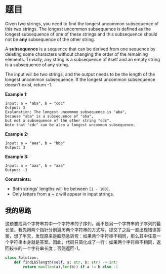 # 题目

Given two strings, you need to find the longest uncommon subsequence of this two strings. The longest uncommon subsequence is defined as the longest subsequence of one of these strings and this subsequence should not be **any** subsequence of the other string.

A **subsequence** is a sequence that can be derived from one sequence by deleting some characters without changing the order of the remaining elements. Trivially, any string is a subsequence of itself and an empty string is a subsequence of any string.

The input will be two strings, and the output needs to be the length of the longest uncommon subsequence. If the longest uncommon subsequence doesn't exist, return -1.

 

**Example 1:**

```
Input: a = "aba", b = "cdc"
Output: 3
Explanation: The longest uncommon subsequence is "aba", 
because "aba" is a subsequence of "aba", 
but not a subsequence of the other string "cdc".
Note that "cdc" can be also a longest uncommon subsequence.
```

**Example 2:**

```
Input: a = "aaa", b = "bbb"
Output: 3
```

**Example 3:**

```
Input: a = "aaa", b = "aaa"
Output: -1
```

 

**Constraints:**

- Both strings' lengths will be between `[1 - 100]`.
- Only letters from a ~ z will appear in input strings.

## 我的思路

这题要找两个字符串其中一个字符串的子序列，而不是另一个字符串的子序列的最长值。我先用两个指针分别遍历两个字符串的方式写，提交了之后一直出现错误答案，想了半天，发现原来是脑筋急转弯：如果两个字符串不相同，那么其中任意一个字符串本身就是答案。因此，代码只简化成了一行：如果两个字符串不相同，返回较长的一个字符串长度；否则返回-1。

```python
class Solution:
    def findLUSlength(self, a: str, b: str) -> int:
        return max(len(a),len(b)) if a != b else -1
```



